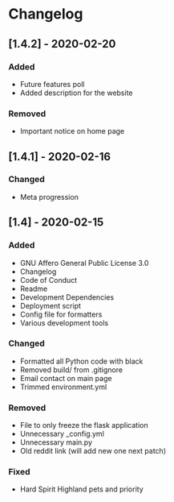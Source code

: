 # Changelog

## [1.4.2] - 2020-02-20
### Added
- Future features poll
- Added description for the website

### Removed
- Important notice on home page

## [1.4.1] - 2020-02-16
### Changed
- Meta progression

## [1.4] - 2020-02-15
### Added
- GNU Affero General Public License 3.0
- Changelog
- Code of Conduct
- Readme
- Development Dependencies
- Deployment script
- Config file for formatters
- Various development tools

### Changed
- Formatted all Python code with black
- Removed build/ from .gitignore
- Email contact on main page
- Trimmed environment.yml

### Removed
- File to only freeze the flask application
- Unnecessary _config.yml
- Unnecessary main.py
- Old reddit link (will add new one next patch)

### Fixed
- Hard Spirit Highland pets and priority
